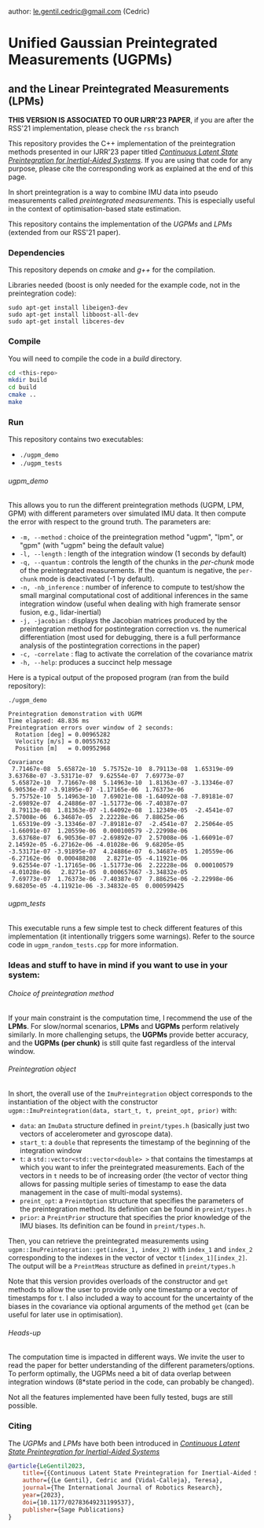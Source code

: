 author: le.gentil.cedric@gmail.com (Cedric)

# Unified Gaussian Preintegrated Measurements (UGPMs)

## and the Linear Preintegrated Measurements (LPMs)

__THIS VERSION IS ASSOCIATED TO OUR IJRR'23 PAPER__, if you are after the RSS'21 implementation, please check the `rss` branch

This repository provides the C++ implementation of the preintegration methods presented in our IJRR'23 paper titled [_Continuous Latent State Preintegration for Inertial-Aided Systems_](https://doi.org/10.1177/02783649231199537). If you are using that code for any purpose, please cite the corresponding work as explained at the end of this page.

In short preintegration is a way to combine IMU data into pseudo measurements called _preintegrated measurements_. This is especially useful in the context of optimisation-based state estimation.

This repository contains the implementation of the _UGPMs_ and _LPMs_ (extended from our RSS'21 paper).



### Dependencies

This repository depends on *cmake* and *g++* for the compilation.

Libraries needed (boost is only needed for the example code, not in the preintegration code):
```
sudo apt-get install libeigen3-dev
sudo apt-get install libboost-all-dev
sudo apt-get install libceres-dev
```


### Compile 

You will need to compile the code in a _build_ directory.

```bash
cd <this-repo>
mkdir build
cd build
cmake ..
make
```



### Run

This repository contains two executables:

- `./ugpm_demo`
- `./ugpm_tests`

###### ugpm_demo

This allows you to run the different preintegration methods (UGPM, LPM, GPM) with different parameters over simulated IMU data. It then compute the error with respect to the ground truth. The parameters are:

- `-m, --method` : choice of the preintegration method "ugpm", "lpm", or "gpm" (with "ugpm" being the default value)
- `-l, --length` : length of the integration window (1 seconds by default)
- `-q, --quantum` : controls the length of the chunks in the _per-chunk_ mode of the preintegrated measurements. If the quantum is negative, the `per-chunk` mode is deactivated (-1 by default).
- `-n, -nb_inference` : number of inference to compute to test/show the small marginal computational cost of additional inferences in the same integration window (useful when dealing with high framerate sensor fusion, e.g., lidar-inertial)
- `-j, -jacobian` : displays the Jacobian matrices produced by the preintegration method for postintegration correction vs. the numerical differentiation (most used for debugging, there is a full performance analysis of the postintegration corrections in the paper)
- `-c, -correlate` : flag to activate the correlation of the covariance matrix
- `-h, --help`: produces a succinct help message

Here is a typical output of the proposed program (ran from the build repository):

```
./ugpm_demo

Preintegration demonstration with UGPM
Time elapsed: 48.836 ms
Preintegration errors over window of 2 seconds:
  Rotation [deg] = 0.00965282
  Velocity [m/s] = 0.00557632
  Position [m]   = 0.00952968

Covariance
 7.71467e-08  5.65872e-10  5.75752e-10  8.79113e-08  1.65319e-09  3.63768e-07 -3.53171e-07  9.62554e-07  7.69773e-07
 5.65872e-10  7.71667e-08  5.14963e-10  1.81363e-07 -3.13346e-07  6.90536e-07 -3.91895e-07 -1.17165e-06  1.76373e-06
 5.75752e-10  5.14963e-10  7.69021e-08 -1.64092e-08 -7.89181e-07 -2.69892e-07  4.24886e-07 -1.51773e-06 -7.40387e-07
 8.79113e-08  1.81363e-07 -1.64092e-08  1.12349e-05  -2.4541e-07  2.57008e-06  6.34687e-05  2.22228e-06  7.88625e-06
 1.65319e-09 -3.13346e-07 -7.89181e-07  -2.4541e-07  2.25064e-05 -1.66091e-07  1.20559e-06  0.000100579 -2.22998e-06
 3.63768e-07  6.90536e-07 -2.69892e-07  2.57008e-06 -1.66091e-07  2.14592e-05 -6.27162e-06 -4.01028e-06  9.68205e-05
-3.53171e-07 -3.91895e-07  4.24886e-07  6.34687e-05  1.20559e-06 -6.27162e-06  0.000488208   2.8271e-05 -4.11921e-06
 9.62554e-07 -1.17165e-06 -1.51773e-06  2.22228e-06  0.000100579 -4.01028e-06   2.8271e-05  0.000657667 -3.34832e-05
 7.69773e-07  1.76373e-06 -7.40387e-07  7.88625e-06 -2.22998e-06  9.68205e-05 -4.11921e-06 -3.34832e-05  0.000599425

```

###### ugpm_tests

This executable runs a few simple test to check different features of this implementation (it intentionally triggers some warnings). Refer to the source code in `ugpm_random_tests.cpp` for more information. 



### Ideas and stuff to have in mind if you want to use in your system:

###### Choice of preintegration method

If your main constraint is the computation time, I recommend the use of the __LPMs__.
For slow/normal scenarios, __LPMs__ and __UGPMs__ perform relatively similarly.
In more challenging setups, the __UGPMs__ provide better accuracy, and the __UGPMs (per chunk)__ is still quite fast regardless of the interval window.



###### Preintegration object

In short, the overall use of the `ImuPreintegration` object corresponds to the instantiation of the object with the constructor `ugpm::ImuPreintegration(data, start_t, t, preint_opt, prior)` with:

- `data`: an `ImuData` structure defined in `preint/types.h` (basically just two vectors of accelerometer and gyroscope data).
- `start_t`: a `double` that represents the timestamp of the beginning of the integration window
- `t`: a `std::vector<std::vector<double> >` that contains the timestamps at which you want to infer the preintegrated measurements. Each of the vectors in `t` needs to be of increasing order (the vector of vector thing allows for passing multiple series of timestamp to ease the data management in the case of multi-modal systems).
- `preint_opt`: a `PreintOption` structure that specifies the parameters of the preintegration method. Its definition can be found in `preint/types.h` 
- `prior`: a `PreintPrior` structure that specifies the prior knowledge of the IMU biases. Its definition can be found in `preint/types.h`.

Then, you can retrieve the preintegrated measurements using `ugpm::ImuPreintegration::get(index_1, index_2)` with `index_1` and `index_2` corresponding to the indexes in the vector of vector `t[index_1][index_2]`. The output will be a `PreintMeas` structure as defined in `preint/types.h`

Note that this version provides overloads of the constructor and `get` methods to allow the user to provide only one timestamp or a vector of timestamps for `t`.
I also included a way to account for the uncertainty of the biases in the covariance via optional arguments of the method `get` (can be useful for later use in optimisation).


###### Heads-up

The computation time is impacted in different ways. We invite the user to read the paper for better understanding of the different parameters/options.
To perform optimally, the UGPMs need a bit of data overlap between integration windows (8*state period in the code, can probably be changed).

Not all the features implemented have been fully tested, bugs are still possible.



### Citing

The _UGPMs_ and _LPMs_ have both been introduced in [_Continuous Latent State Preintegration for Inertial-Aided Systems_](https://doi.org/10.1177/02783649231199537)

```bibtex
@article{LeGentil2023,
	title={{Continuous Latent State Preintegration for Inertial-Aided Systems}},
	author={{Le Gentil}, Cedric and {Vidal-Calleja}, Teresa},
	journal={The International Journal of Robotics Research},
	year={2023},
	doi={10.1177/02783649231199537},
	publisher={Sage Publications}
}
```

